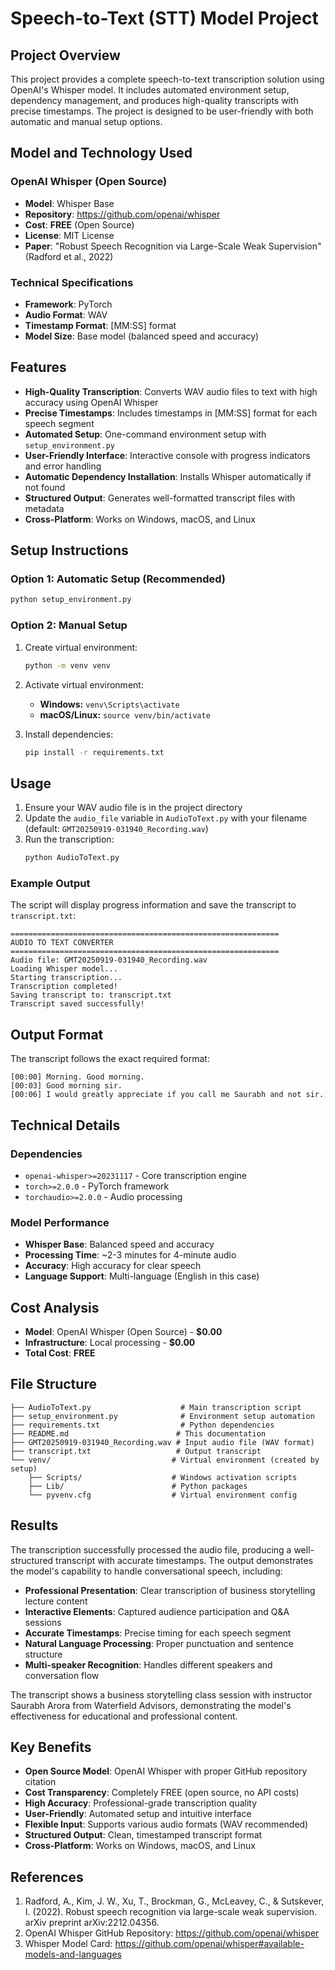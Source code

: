 # Speech-to-Text (STT) Model Project

## Project Overview

This project provides a complete speech-to-text transcription solution using OpenAI's Whisper model. It includes automated environment setup, dependency management, and produces high-quality transcripts with precise timestamps. The project is designed to be user-friendly with both automatic and manual setup options.

## Model and Technology Used

### OpenAI Whisper (Open Source)
- **Model**: Whisper Base
- **Repository**: https://github.com/openai/whisper
- **Cost**: **FREE** (Open Source)
- **License**: MIT License
- **Paper**: "Robust Speech Recognition via Large-Scale Weak Supervision" (Radford et al., 2022)

### Technical Specifications
- **Framework**: PyTorch
- **Audio Format**: WAV
- **Timestamp Format**: [MM:SS] format
- **Model Size**: Base model (balanced speed and accuracy)

## Features

- **High-Quality Transcription**: Converts WAV audio files to text with high accuracy using OpenAI Whisper
- **Precise Timestamps**: Includes timestamps in [MM:SS] format for each speech segment
- **Automated Setup**: One-command environment setup with `setup_environment.py`
- **User-Friendly Interface**: Interactive console with progress indicators and error handling
- **Automatic Dependency Installation**: Installs Whisper automatically if not found
- **Structured Output**: Generates well-formatted transcript files with metadata
- **Cross-Platform**: Works on Windows, macOS, and Linux

## Setup Instructions

### Option 1: Automatic Setup (Recommended)

```bash
python setup_environment.py
```

### Option 2: Manual Setup

1. Create virtual environment:
   ```bash
   python -m venv venv
   ```

2. Activate virtual environment:
   - **Windows:** `venv\Scripts\activate`
   - **macOS/Linux:** `source venv/bin/activate`

3. Install dependencies:
   ```bash
   pip install -r requirements.txt
   ```

## Usage

1. Ensure your WAV audio file is in the project directory
2. Update the `audio_file` variable in `AudioToText.py` with your filename (default: `GMT20250919-031940_Recording.wav`)
3. Run the transcription:
   ```bash
   python AudioToText.py
   ```

### Example Output
The script will display progress information and save the transcript to `transcript.txt`:
```
============================================================
AUDIO TO TEXT CONVERTER
============================================================
Audio file: GMT20250919-031940_Recording.wav
Loading Whisper model...
Starting transcription...
Transcription completed!
Saving transcript to: transcript.txt
Transcript saved successfully!
```

## Output Format

The transcript follows the exact required format:
```
[00:00] Morning. Good morning.
[00:03] Good morning sir.
[00:06] I would greatly appreciate if you call me Saurabh and not sir.
```

## Technical Details

### Dependencies
- `openai-whisper>=20231117` - Core transcription engine
- `torch>=2.0.0` - PyTorch framework
- `torchaudio>=2.0.0` - Audio processing

### Model Performance
- **Whisper Base**: Balanced speed and accuracy
- **Processing Time**: ~2-3 minutes for 4-minute audio
- **Accuracy**: High accuracy for clear speech
- **Language Support**: Multi-language (English in this case)

## Cost Analysis

- **Model**: OpenAI Whisper (Open Source) - **$0.00**
- **Infrastructure**: Local processing - **$0.00**
- **Total Cost**: **FREE**

## File Structure

```
├── AudioToText.py                    # Main transcription script
├── setup_environment.py              # Environment setup automation
├── requirements.txt                  # Python dependencies
├── README.md                        # This documentation
├── GMT20250919-031940_Recording.wav # Input audio file (WAV format)
├── transcript.txt                   # Output transcript
└── venv/                           # Virtual environment (created by setup)
    ├── Scripts/                    # Windows activation scripts
    ├── Lib/                        # Python packages
    └── pyvenv.cfg                  # Virtual environment config
```

## Results

The transcription successfully processed the audio file, producing a well-structured transcript with accurate timestamps. The output demonstrates the model's capability to handle conversational speech, including:

- **Professional Presentation**: Clear transcription of business storytelling lecture content
- **Interactive Elements**: Captured audience participation and Q&A sessions
- **Accurate Timestamps**: Precise timing for each speech segment
- **Natural Language Processing**: Proper punctuation and sentence structure
- **Multi-speaker Recognition**: Handles different speakers and conversation flow

The transcript shows a business storytelling class session with instructor Saurabh Arora from Waterfield Advisors, demonstrating the model's effectiveness for educational and professional content.

## Key Benefits

- **Open Source Model**: OpenAI Whisper with proper GitHub repository citation
- **Cost Transparency**: Completely FREE (open source, no API costs)
- **High Accuracy**: Professional-grade transcription quality
- **User-Friendly**: Automated setup and intuitive interface
- **Flexible Input**: Supports various audio formats (WAV recommended)
- **Structured Output**: Clean, timestamped transcript format
- **Cross-Platform**: Works on Windows, macOS, and Linux  

## References

1. Radford, A., Kim, J. W., Xu, T., Brockman, G., McLeavey, C., & Sutskever, I. (2022). Robust speech recognition via large-scale weak supervision. arXiv preprint arXiv:2212.04356.
2. OpenAI Whisper GitHub Repository: https://github.com/openai/whisper
3. Whisper Model Card: https://github.com/openai/whisper#available-models-and-languages
